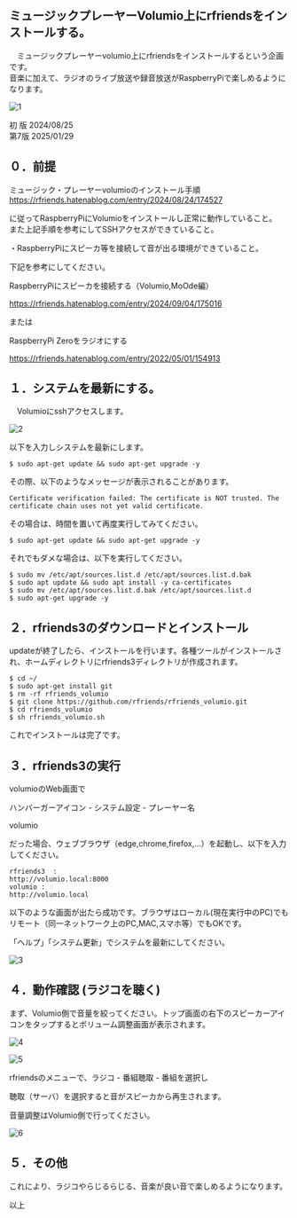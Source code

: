 ## ミュージックプレーヤーVolumio上にrfriendsをインストールする。  
  
　ミュージックプレーヤーvolumio上にrfriendsをインストールするという企画です。  
音楽に加えて、ラジオのライブ放送や録音放送がRaspberryPiで楽しめるようになります。  
  
![1](https://github.com/user-attachments/assets/1a4aceb1-b10b-42f4-b427-0ef64d44f702)  
  
初 版 2024/08/25  
第7版 2025/01/29  
  
## ０．前提  
  
ミュージック・プレーヤーvolumioのインストール手順  
https://rfriends.hatenablog.com/entry/2024/08/24/174527  
  
に従ってRaspberryPiにVolumioをインストールし正常に動作していること。  
また上記手順を参考にしてSSHアクセスができていること。  
  
・RaspberryPiにスピーカ等を接続して音が出る環境ができていること。  
  
下記を参考にしてください。  
  
RaspberryPiにスピーカを接続する（Volumio,MoOde編）  
  
<https://rfriends.hatenablog.com/entry/2024/09/04/175016>    
  
または  
  
RaspberryPi Zeroをラジオにする  
  
<https://rfriends.hatenablog.com/entry/2022/05/01/154913>  
  
## １．システムを最新にする。  
  
　Volumioにsshアクセスします。  
  
![2](https://github.com/user-attachments/assets/6707e2ba-0e96-40b8-bf1d-808a225aca2d)  
  
以下を入力しシステムを最新にします。  
  
```
$ sudo apt-get update && sudo apt-get upgrade -y  
```
  
その際、以下のようなメッセージが表示されることがあります。  
  
```  
Certificate verification failed: The certificate is NOT trusted. The certificate chain uses not yet valid certificate.  
```  
  
その場合は、時間を置いて再度実行してみてください。  
  
```  
$ sudo apt-get update && sudo apt-get upgrade -y  
```
    
それでもダメな場合は、以下を実行してください。  
  
```  
$ sudo mv /etc/apt/sources.list.d /etc/apt/sources.list.d.bak  
$ sudo apt update && sudo apt install -y ca-certificates  
$ sudo mv /etc/apt/sources.list.d.bak /etc/apt/sources.list.d  
$ sudo apt-get upgrade -y  
```  
  
## ２．rfriends3のダウンロードとインストール  
  
updateが終了したら、インストールを行います。各種ツールがインストールされ、ホームディレクトリにrfriends3ディレクトリが作成されます。  
  
```  
$ cd ~/  
$ sudo apt-get install git  
$ rm -rf rfriends_volumio  
$ git clone https://github.com/rfriends/rfriends_volumio.git  
$ cd rfriends_volumio  
$ sh rfriends_volumio.sh  
```
  
これでインストールは完了です。  
  
## ３．rfriends3の実行  
  
volumioのWeb画面で  
  
ハンバーガーアイコン - システム設定 - プレーヤー名  
  
volumio  
  
だった場合、ウェブブラウザ（edge,chrome,firefox,...）を起動し、以下を入力してください。  
  
```
rfriends3  :   
http://volumio.local:8000  
volumio :   
http://volumio.local  
```  
  
以下のような画面が出たら成功です。ブラウザはローカル(現在実行中のPC)でもリモート（同一ネットワーク上のPC,MAC,スマホ等）でもOKです。  
  
「ヘルプ」「システム更新」でシステムを最新にしてください。  
  
![3](https://github.com/user-attachments/assets/feaaa8c4-09c7-4222-8b1a-a23959986f5d)  
  
## ４．動作確認 (ラジコを聴く)  
  
まず、Volumio側で音量を絞ってください。トップ画面の右下のスピーカーアイコンをタップするとボリューム調整画面が表示されます。  
  
![4](https://github.com/user-attachments/assets/63e4b592-ccc9-4431-8c40-36f26540c4ed)  
  
![5](https://github.com/user-attachments/assets/2946a211-6ea4-40b9-ae66-4392d0ea8ecb)  
  
rfriendsのメニューで、ラジコ - 番組聴取 - 番組を選択し  
  
聴取（サーバ）を選択すると音がスピーカから再生されます。  
  
音量調整はVolumio側で行ってください。  
  
![6](https://github.com/user-attachments/assets/b674bc07-4f10-418e-bb80-f324f655a3ce)  
  
## ５．その他  
    
これにより、ラジコやらじるらじる、音楽が良い音で楽しめるようになります。    
    
    
以上    
    
